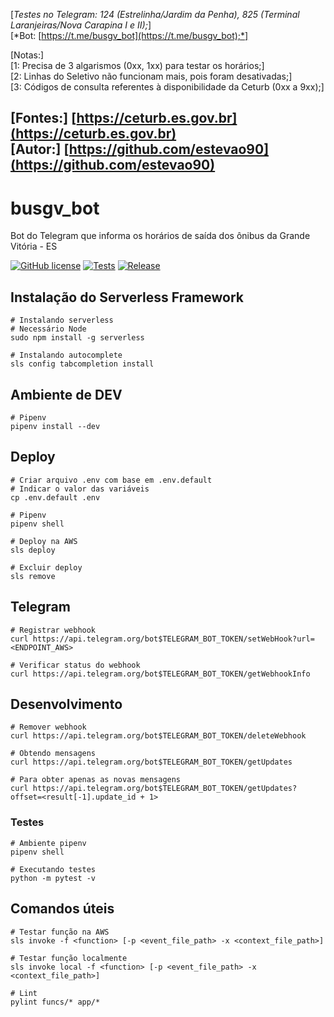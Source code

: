 [*Testes no Telegram: 124 (Estrelinha/Jardim da Penha), 825 (Terminal Laranjeiras/Nova Carapina I e II);*]  
[*Bot:  [https://t.me/busgv_bot](https://t.me/busgv_bot);*]  

[Notas:]  
[1: Precisa de 3 algarismos (0xx, 1xx) para testar os horários;]  
[2: Linhas do Seletivo não funcionam mais, pois foram desativadas;]  
[3: Códigos de consulta referentes à disponibilidade da Ceturb (0xx a 9xx);]  

[Fontes:] [https://ceturb.es.gov.br](https://ceturb.es.gov.br)  
[Autor:] [https://github.com/estevao90](https://github.com/estevao90)
--------------------------------------------------------------------------------------------------------------------------------------------------
# busgv_bot

Bot do Telegram que informa os horários de saída dos ônibus da Grande Vitória - ES

[![GitHub license](https://img.shields.io/github/license/estevao90/busgv_bot.svg)](https://github.com/estevao90/busgv_bot/blob/master/LICENSE)
[![Tests](https://github.com/estevao90/busgv_bot/workflows/Tests/badge.svg)](https://github.com/estevao90/busgv_bot/actions?query=workflow%3ATests)
[![Release](https://github.com/estevao90/busgv_bot/workflows/Release/badge.svg)](https://github.com/estevao90/busgv_bot/actions?query=workflow%3ARelease)

## Instalação do Serverless Framework

```shell
# Instalando serverless
# Necessário Node
sudo npm install -g serverless

# Instalando autocomplete
sls config tabcompletion install
```

## Ambiente de DEV

```shell
# Pipenv
pipenv install --dev
```

## Deploy

```shell
# Criar arquivo .env com base em .env.default
# Indicar o valor das variáveis
cp .env.default .env

# Pipenv
pipenv shell

# Deploy na AWS
sls deploy

# Excluir deploy
sls remove
```

## Telegram

```shell
# Registrar webhook
curl https://api.telegram.org/bot$TELEGRAM_BOT_TOKEN/setWebHook?url=<ENDPOINT_AWS>

# Verificar status do webhook
curl https://api.telegram.org/bot$TELEGRAM_BOT_TOKEN/getWebhookInfo
```

## Desenvolvimento

```shell
# Remover webhook
curl https://api.telegram.org/bot$TELEGRAM_BOT_TOKEN/deleteWebhook

# Obtendo mensagens
curl https://api.telegram.org/bot$TELEGRAM_BOT_TOKEN/getUpdates

# Para obter apenas as novas mensagens
curl https://api.telegram.org/bot$TELEGRAM_BOT_TOKEN/getUpdates?offset=<result[-1].update_id + 1>
```

### Testes

```shell
# Ambiente pipenv
pipenv shell

# Executando testes
python -m pytest -v
```

## Comandos úteis

```shell
# Testar função na AWS
sls invoke -f <function> [-p <event_file_path> -x <context_file_path>]

# Testar função localmente
sls invoke local -f <function> [-p <event_file_path> -x <context_file_path>]

# Lint
pylint funcs/* app/*
```
